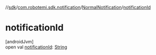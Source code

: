 //[sdk](../../../index.md)/[com.robotemi.sdk.notification](../index.md)/[NormalNotification](index.md)/[notificationId](notification-id.md)

# notificationId

[androidJvm]\
open val [notificationId](notification-id.md): [String](https://docs.oracle.com/javase/8/docs/api/java/lang/String.html)
